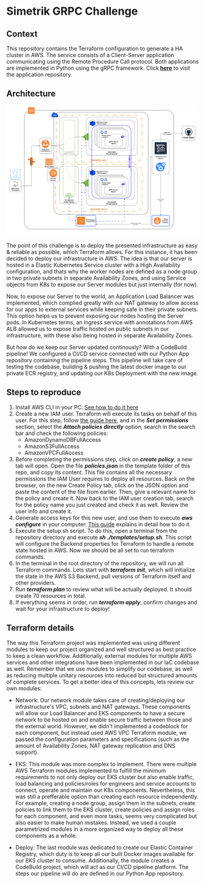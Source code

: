 # Simetrik GRPC Challenge

## Context

This repository contains the Terraform configuration to generate a HA cluster in AWS. The service consists of a Client-Server application communicating using the Remote Procedure Call protocol. Both applications are implemented in Python using the gRPC framework. Click **[here](https://github.com/ccjaimes/grpc-py-test)** to visit the application repository.

## Architecture

![alt text][architecturepic]

  

[architecturepic]:architecturePic.PNG  "Architecture Diagram"

  

The point of this challenge is to deploy the presented infrastructure as easy & reliable as possible, which Terraform allows. For this instance, it has been decided to deploy our infrastructure in AWS. The idea is that our server is hosted in a Elastic Kubernetes Service cluster with a High Availability configuration, and thats why the worker nodes are defined as a node group in two private subnets in separate Availability Zones, and using Service objects from K8s to expose our Server modules but just internally (for now).

  

Now, to expose our Server to the world, an Application Load Balancer was implemented, which complied greatly with our NAT gateway to allow access for our apps to external services while keeping safe in their private subnets. This option helps us to prevent exposing our nodes hosting the Server pods. In Kubernetes terms, an Ingress service with annotations from AWS ALB allowed us to expose traffic hosted on public subnets in our infrastructure, with these also being hosted in separate Availability Zones.

  

But how do we keep our Server updated continously? With a CodeBuild pipeline! We configured a CI/CD service connected with our Python App repository containing the pipeline steps. This pipeline will take care of testing the codebase, building & pushing the latest docker image to our private ECR registry, and updating our K8s Deployment with the new image.

## Steps to reproduce
 1. Install AWS CLI in your PC. [See how to do it here](https://docs.aws.amazon.com/cli/latest/userguide/getting-started-install.html#getting-started-install-instructions)
 2. Create a new IAM user. Terraform will execute its tasks on behalf of this user. For this step, follow [the guide here](https://docs.aws.amazon.com/IAM/latest/UserGuide/id_users_create.html#id_users_create_console), and in the ***Set permissions*** section, select the ***Attach policies directly*** option, search in the search bar and check the following policies:
     - AmazonDynamoDBFullAccess
     - AmazonS3FullAccess
     - AmazonVPCFullAccess
 3. Before completing the permissions step, click on ***create policy***, a new tab will open. Open the file ***policies.json*** in the template folder of this repo, and copy its content. This file contains all the necessary permissions the IAM User requires to deploy all resources. Back on the browser, on the new Create Policy tab, click on the JSON option and paste the content of the file from earlier. Then, give a relevant name for the policy and create it. Now back to the IAM user creation tab, search for the policy name you just created and check it as well. Review the user info and create it.
 4. Generate access keys for this new user, and use them to execute ***aws configure*** in your computer. [This guide](https://docs.aws.amazon.com/cli/latest/userguide/cli-authentication-user.html) explains in detail how to do it.
 5. Execute the setup.sh script. To do this, open a terminal from the repository directory and execute ***sh ./templates/setup.sh***. This script will configure the Backend properties for Terraform to handle a remote state hosted in AWS. Now we should be all set to run terraform commands.
 6. In the terminal in the root directory of the repository, we will run all Terraform commands. Lets start with ***terraform init***, which will initialize the state in the AWS S3 Backend, pull versions of Terraform itself and other providers.
 7. Run ***terraform plan*** to review what will be actually deployed. It should create 70 resources in total.
 8. If everything seems in order, run ***terraform apply***, confirm changes and wait for your infrastructure to deploy!
  

## Terraform details

  

The way this Terraform project was implemented was using different modules to keep our project organized and well structured as best practice to keep a clean workflow. Additionally, external modules for multiple AWS services and other integrations have been implemented in our IaC codebase as well. Remember that we use modules to simplify our codebase, as well as reducing multiple unitary resources into reduced but structured amounts of complete services. To get a better idea of this concepts, lets review our own modules:

  

- Network: Our network module takes care of creating/deploying our infrastructure's VPC, subnets and NAT gateways. These components will allow our Load Balancer and EKS components to have a secure network to be hosted on and enable secure traffic between those and the external world. However, we didn't implemented a codeblock for each component, but instead used AWS VPC Terraform module, we passed the configuration parameters and specifications (such as the amount of Availability Zones, NAT gateway replication and DNS support).

- EKS: This module was more complex to implement. There were multiple AWS Terraform modules implemented to fulfill the minimum requirements to not only deploy our EKS cluster but also enable traffic, load balancing and policies/roles for engineers and service accounts to connect, operate and maintain our K8s components. Nevertheless, this was still a prefferable option than creating each resource independently. For example, creating a node group, assign them in the subnets, create policies to link them to the EKS cluster, create policies and assign roles for each component, and even more tasks, seems very complicated but also easier to make human mistakes. Instead, we used a couple parametrized modules in a more organized way to deploy all these components as a whole.

- Deploy: The last module was dedicated to create our Elastic Container Registry, which duty is to keep all our built Docker images available for our EKS cluster to consume. Additionally, the module creates a CodeBuild project, which will act as our CI/CD pipeline platform. The steps our pipeline will do are defined in our Python App repository.
